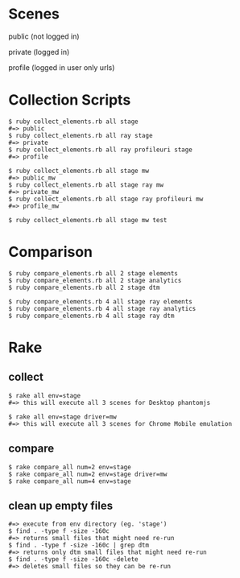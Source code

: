 # Scenes
public (not logged in)

private (logged in)

profile (logged in user only urls)

# Collection Scripts

    $ ruby collect_elements.rb all stage
    #=> public
    $ ruby collect_elements.rb all ray stage
    #=> private
    $ ruby collect_elements.rb all ray profileuri stage
    #=> profile

    $ ruby collect_elements.rb all stage mw
    #=> public_mw
    $ ruby collect_elements.rb all stage ray mw
    #=> private_mw
    $ ruby collect_elements.rb all stage ray profileuri mw
    #=> profile_mw
    
    $ ruby collect_elements.rb all stage mw test
    
# Comparison

    $ ruby compare_elements.rb all 2 stage elements
    $ ruby compare_elements.rb all 2 stage analytics
    $ ruby compare_elements.rb all 2 stage dtm

    $ ruby compare_elements.rb 4 all stage ray elements
    $ ruby compare_elements.rb 4 all stage ray analytics
    $ ruby compare_elements.rb 4 all stage ray dtm
    
# Rake
## collect

    $ rake all env=stage
    #=> this will execute all 3 scenes for Desktop phantomjs

    $ rake all env=stage driver=mw
    #=> this will execute all 3 scenes for Chrome Mobile emulation

## compare
 
    $ rake compare_all num=2 env=stage
    $ rake compare_all num=2 env=stage driver=mw
    $ rake compare_all num=4 env=stage
    
## clean up empty files

    #=> execute from env directory (eg. 'stage')
    $ find . -type f -size -160c
    #=> returns small files that might need re-run
    $ find . -type f -size -160c | grep dtm
    #=> returns only dtm small files that might need re-run
    $ find . -type f -size -160c -delete
    #=> deletes small files so they can be re-run
    